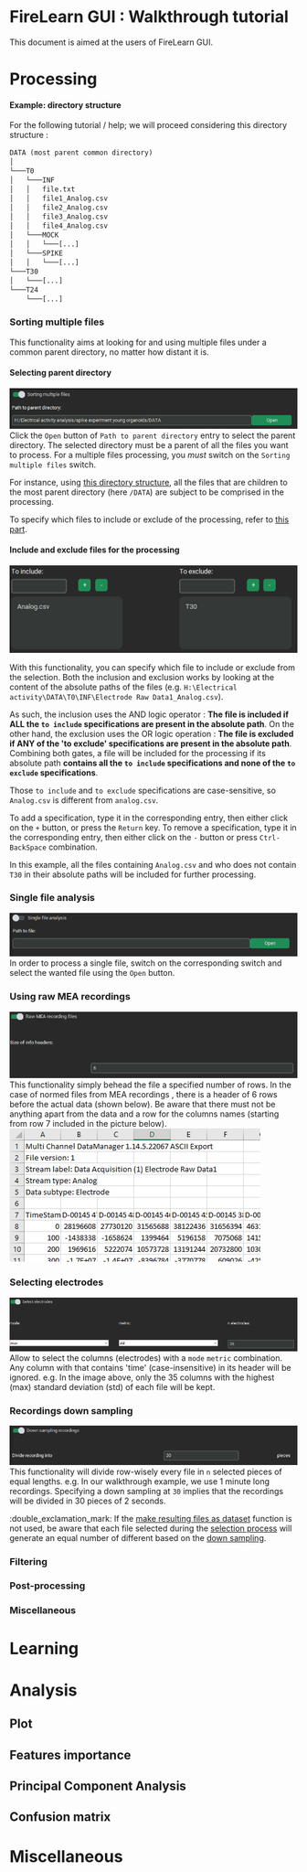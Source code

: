 # FireLearn GUI : Walkthrough tutorial
This document is aimed at the users of FireLearn GUI. 
# Processing
#### Example: directory structure
For the following tutorial / help; we will proceed considering this directory structure : 
```
DATA (most parent common directory)
│
└───T0
│   └───INF
│   │   file.txt
│   │   file1_Analog.csv
│   │   file2_Analog.csv
│   │   file3_Analog.csv
│   │   file4_Analog.csv
│   └───MOCK
│   │   └───[...]
│   └───SPIKE
│   │   └───[...]
└───T30
│   └───[...]
└───T24
    └───[...]
```
### Sorting multiple files

This functionality aims at looking for and using multiple files under a common parent 
directory, no matter how distant it is. 

#### Selecting parent directory
![](data/help/sorting_multiple_files.png)
Click the `Open` button of `Path to parent directory` entry to select the parent directory.
The selected directory must be a parent of all the files you want to process.
For a multiple files processing, you _must_ switch on the `Sorting multiple files` switch.

For instance, using [this directory structure](#example-directory-structure), all the files that
are children to the most parent directory (here `/DATA`) are subject to be comprised in the processing.

To specify which files to include or exclude of the processing, 
refer to [this part](#include-and-exclude-files-for-the-processing).


#### Include and exclude files for the processing
![](data/help/include_exclude.png)

With this functionality, you can specify which file to include or exclude from the selection.
Both the inclusion and exclusion works by looking at the content of the absolute paths of the files 
(e.g. `H:\Electrical activity\DATA\T0\INF\Electrode Raw Data1_Analog.csv`). 

As such, the inclusion uses the AND logic operator : 
**The file is included if ALL the `to include` specifications are present in the absolute path**.
On the other hand, the exclusion uses the OR logic operation :
**The file is excluded if ANY of the 'to exclude' specifications are present in the absolute path**.
Combining both gates, a file will be included for the processing if its absolute path 
**contains all the `to include` specifications and none of the `to exclude` specifications**.

Those `to include` and `to exclude` specifications are case-sensitive, so `Analog.csv` is different 
from `analog.csv`.

To add a specification, type it in the corresponding entry, then either click on the `+` button, or press 
the `Return` key. To remove a specification, type it in the corresponding entry, then either click on the 
`-` button or press `Ctrl-BackSpace` combination.

In this example, all the files containing `Analog.csv` and who does not contain `T30` in their absolute
paths will be included for further processing.

### Single file analysis
![](data/help/single_file.png)
In order to process a single file, switch on the corresponding switch and select the wanted file
using the `Open` button.

### Using raw MEA recordings
![](data/help/raw_mea.png)
This functionality simply behead the file a specified number of rows. In the case of normed files from
MEA recordings , there is a header of 6 rows before the actual data (shown below). 
Be aware that there must not be anything apart from the data and a row for the columns names 
(starting from row 7 included in the picture below).
![](data/help/raw_mea_with_header.png)

### Selecting electrodes

![](data/help/select_electrodes.png)
Allow to select the columns (electrodes) with a `mode` `metric` combination.
Any column with that contains 'time' (case-insensitive) in its header will be ignored.
e.g. In the image above, only the 35 columns with the highest (max) standard deviation (std) of each file 
will be kept.

### Recordings down sampling

![](data/help/down_sampling.png)
This functionality will divide row-wisely every file in `n` selected pieces of equal lengths.
e.g. In our walkthrough example, we use 1 minute long recordings.
Specifying a down sampling at `30` implies that the recordings will be divided in 30 pieces of 2 seconds.

:double_exclamation_mark: If the [make resulting files as dataset](#post-processing) function is not used, be aware that each file
selected during the [selection process](#sorting-multiple-files) will generate an equal number of different
based on the [down sampling](#recordings-down-sampling).

### Filtering
### Post-processing

### Miscellaneous
# Learning

# Analysis
## Plot

## Features importance

## Principal Component Analysis

## Confusion matrix

# Miscellaneous